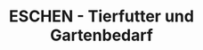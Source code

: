 ---
title: "ESCHEN - Tierfutter und Gartenbedarf"
url: /schloss-holte-stukenbrock/eschen-tierfutter-und-gartenbedarf-hellweg/
shop: Tiere
---